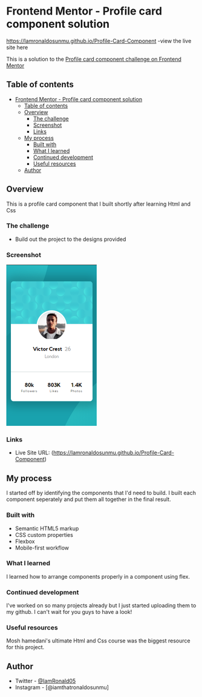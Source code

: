 # Frontend Mentor - Profile card component solution

https://Iamronaldosunmu.github.io/Profile-Card-Component -view the live site here

This is a solution to the [Profile card component challenge on Frontend Mentor](https://www.frontendmentor.io/challenges/profile-card-component-cfArpWshJ)
## Table of contents

- [Frontend Mentor - Profile card component solution](#frontend-mentor---profile-card-component-solution)
  - [Table of contents](#table-of-contents)
  - [Overview](#overview)
    - [The challenge](#the-challenge)
    - [Screenshot](#screenshot)
    - [Links](#links)
  - [My process](#my-process)
    - [Built with](#built-with)
    - [What I learned](#what-i-learned)
    - [Continued development](#continued-development)
    - [Useful resources](#useful-resources)
  - [Author](#author)



## Overview
This is a profile card component that I built shortly after learning Html and Css

### The challenge

- Build out the project to the designs provided

### Screenshot

![A screenshot of the page](dist/images/screenshot.PNG)


### Links

- Live Site URL: (https://Iamronaldosunmu.github.io/Profile-Card-Component)

## My process
I started off by identifying the components that I'd need to build.
I built each component seperately and put them all together in the final result.
### Built with

- Semantic HTML5 markup
- CSS custom properties
- Flexbox
- Mobile-first workflow

### What I learned
I learned how to arrange components properly in a component using flex.

### Continued development
I've worked on so many projects already but I just started uploading them to my github. I can't wait for you guys to have a look!

### Useful resources

Mosh hamedani's ultimate Html and Css course was the biggest resource for this project.

## Author

- Twitter - [@IamRonald05](https://www.twitter.com/IamRonald05)
- Instagram - [@iamthatronaldosunmu]


